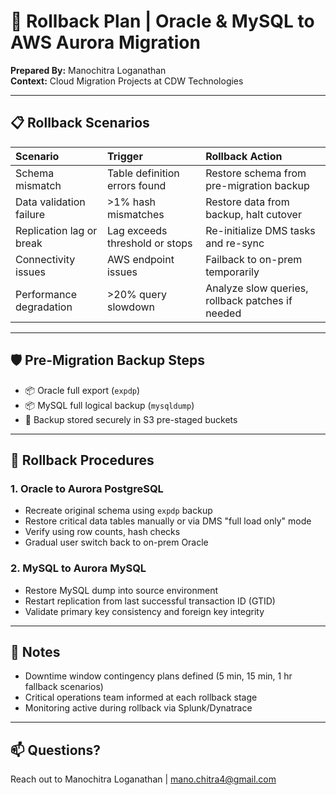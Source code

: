 # 🔁 Rollback Plan | Oracle & MySQL to AWS Aurora Migration

**Prepared By:** Manochitra Loganathan  
**Context:** Cloud Migration Projects at CDW Technologies

---

## 📋 Rollback Scenarios

| Scenario | Trigger | Rollback Action |
|:--------|:--------|:----------------|
| Schema mismatch | Table definition errors found | Restore schema from pre-migration backup |
| Data validation failure | >1% hash mismatches | Restore data from backup, halt cutover |
| Replication lag or break | Lag exceeds threshold or stops | Re-initialize DMS tasks and re-sync |
| Connectivity issues | AWS endpoint issues | Failback to on-prem temporarily |
| Performance degradation | >20% query slowdown | Analyze slow queries, rollback patches if needed |

---

## 🛡️ Pre-Migration Backup Steps

- 📦 Oracle full export (`expdp`)  
- 📦 MySQL full logical backup (`mysqldump`)  
- 📂 Backup stored securely in S3 pre-staged buckets

---

## 🔄 Rollback Procedures

### 1. Oracle to Aurora PostgreSQL

- Recreate original schema using `expdp` backup
- Restore critical data tables manually or via DMS "full load only" mode
- Verify using row counts, hash checks
- Gradual user switch back to on-prem Oracle

### 2. MySQL to Aurora MySQL

- Restore MySQL dump into source environment
- Restart replication from last successful transaction ID (GTID)
- Validate primary key consistency and foreign key integrity

---

## 📝 Notes

- Downtime window contingency plans defined (5 min, 15 min, 1 hr fallback scenarios)
- Critical operations team informed at each rollback stage
- Monitoring active during rollback via Splunk/Dynatrace

---

## 📫 Questions?

Reach out to Manochitra Loganathan | mano.chitra4@gmail.com
